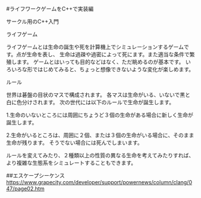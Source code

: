#ライフワークゲームをC++で実装編

サークル用のC++入門

ライフゲーム

ライフゲームとは生命の誕生や死を計算機上でシミュレーションするゲームです。点が生命を表し、 生命は過疎や過密によって死にます。また適当な条件で繁殖します。 ゲームとはいっても目的などはなく、ただ眺めるのが基本です。 いろいろな形ではじめてみると、ちょっと想像できないような変化が楽しめます。

ルール

世界は碁盤の目状のマスで構成されます。 各マスは生命がいる、いないで黒と白に色分けされます。 次の世代には以下のルールで生命が誕生します。

1.生命のいないところには周囲にちょうど３個の生命がある場合に新しく生命が誕生します。

2.生命がいるところは、周囲に２個、または３個の生命がいる場合に、そのまま生命が残ります。 そうでない場合には死んでしまいます。

ルールを変えてみたり、２種類以上の性質の異なる生命を考えてみたりすれば、 より複雑な生態系をシミュレートすることもできます。

##エスケープシーケンス 
https://www.grapecity.com/developer/support/powernews/column/clang/047/page02.htm
